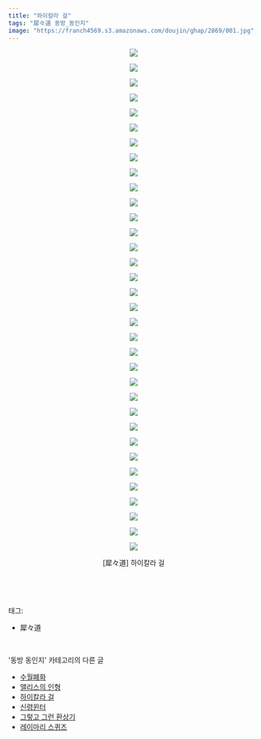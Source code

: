 ```yaml
---
title: "하이칼라 걸"
tags: "犀々道 동방_동인지"
image: "https://franch4569.s3.amazonaws.com/doujin/ghap/2869/001.jpg"
---
```

<div class="article">
<p style="text-align: center; clear: none; float: none;"><img src="{{ site.imgserver2 }}/ghap/2869/001.jpg"/></p>
<p style="text-align: center; clear: none; float: none;"><img src="{{ site.imgserver2 }}/ghap/2869/002.jpg"/></p>
<p style="text-align: center; clear: none; float: none;"><img src="{{ site.imgserver2 }}/ghap/2869/003.jpg"/></p>
<p style="text-align: center; clear: none; float: none;"><img src="{{ site.imgserver2 }}/ghap/2869/004.jpg"/></p>
<p style="text-align: center; clear: none; float: none;"><img src="{{ site.imgserver2 }}/ghap/2869/005.jpg"/></p>
<p style="text-align: center; clear: none; float: none;"><img src="{{ site.imgserver2 }}/ghap/2869/006.jpg"/></p>
<p style="text-align: center; clear: none; float: none;"><img src="{{ site.imgserver2 }}/ghap/2869/007.jpg"/></p>
<p style="text-align: center; clear: none; float: none;"><img src="{{ site.imgserver2 }}/ghap/2869/008.jpg"/></p>
<p style="text-align: center; clear: none; float: none;"><img src="{{ site.imgserver2 }}/ghap/2869/009.jpg"/></p>
<p style="text-align: center; clear: none; float: none;"><img src="{{ site.imgserver2 }}/ghap/2869/010.jpg"/></p>
<p style="text-align: center; clear: none; float: none;"><img src="{{ site.imgserver2 }}/ghap/2869/011.jpg"/></p>
<p style="text-align: center; clear: none; float: none;"><img src="{{ site.imgserver2 }}/ghap/2869/012.jpg"/></p>
<p style="text-align: center; clear: none; float: none;"><img src="{{ site.imgserver2 }}/ghap/2869/013.jpg"/></p>
<p style="text-align: center; clear: none; float: none;"><img src="{{ site.imgserver2 }}/ghap/2869/014.jpg"/></p>
<p style="text-align: center; clear: none; float: none;"><img src="{{ site.imgserver2 }}/ghap/2869/015.jpg"/></p>
<p style="text-align: center; clear: none; float: none;"><img src="{{ site.imgserver2 }}/ghap/2869/016.jpg"/></p>
<p style="text-align: center; clear: none; float: none;"><img src="{{ site.imgserver2 }}/ghap/2869/017.jpg"/></p>
<p style="text-align: center; clear: none; float: none;"><img src="{{ site.imgserver2 }}/ghap/2869/018.jpg"/></p>
<p style="text-align: center; clear: none; float: none;"><img src="{{ site.imgserver2 }}/ghap/2869/019.jpg"/></p>
<p style="text-align: center; clear: none; float: none;"><img src="{{ site.imgserver2 }}/ghap/2869/020.jpg"/></p>
<p style="text-align: center; clear: none; float: none;"><img src="{{ site.imgserver2 }}/ghap/2869/021.jpg"/></p>
<p style="text-align: center; clear: none; float: none;"><img src="{{ site.imgserver2 }}/ghap/2869/022.jpg"/></p>
<p style="text-align: center; clear: none; float: none;"><img src="{{ site.imgserver2 }}/ghap/2869/023.jpg"/></p>
<p style="text-align: center; clear: none; float: none;"><img src="{{ site.imgserver2 }}/ghap/2869/024.jpg"/></p>
<p style="text-align: center; clear: none; float: none;"><img src="{{ site.imgserver2 }}/ghap/2869/025.jpg"/></p>
<p style="text-align: center; clear: none; float: none;"><img src="{{ site.imgserver2 }}/ghap/2869/026.jpg"/></p>
<p style="text-align: center; clear: none; float: none;"><img src="{{ site.imgserver2 }}/ghap/2869/027.jpg"/></p>
<p style="text-align: center; clear: none; float: none;"><img src="{{ site.imgserver2 }}/ghap/2869/028.jpg"/></p>
<p style="text-align: center; clear: none; float: none;"><img src="{{ site.imgserver2 }}/ghap/2869/029.jpg"/></p>
<p style="text-align: center; clear: none; float: none;"><img src="{{ site.imgserver2 }}/ghap/2869/030.jpg"/></p>
<p style="text-align: center; clear: none; float: none;"><img src="{{ site.imgserver2 }}/ghap/2869/031.jpg"/></p>
<p style="text-align: center; clear: none; float: none;"><img src="{{ site.imgserver2 }}/ghap/2869/032.jpg"/></p>
<p style="text-align: center; clear: none; float: none;"><img src="{{ site.imgserver2 }}/ghap/2869/033.jpg"/></p>
<p style="text-align: center; clear: none; float: none;"><img src="{{ site.imgserver2 }}/ghap/2869/034.jpg"/></p>
<p style="text-align: center; clear: none; float: none;">[犀々道] 하이칼라 걸</p>
<p><br/></p>
</div><br/>
<div class="tagTrail">
<p>태그: </p>
<ul>
<li>犀々道</li>
</ul>
</div><br/>
<div class="another">
<p>'동방 동인지' 카테고리의 다른 글</p>
<ul>
<li><a href="/ghap_2871">수월폐화</a></li>
<li><a href="/ghap_2870">앨리스의 인형</a></li>
<li><a href="/ghap_2869">하이칼라 걸</a></li>
<li><a href="/ghap_2868">신령윈터</a></li>
<li><a href="/ghap_2866">그렇고 그런 환상기</a></li>
<li><a href="/ghap_2865">레이마리 스퀴즈</a></li>
</ul>
</div><br/>
<div class="cb_module cb_fluid">
<div class="cb_wrt cb_profile">
</div><!-- commentList close -->
</div><br/>
